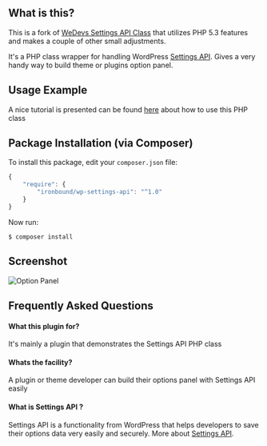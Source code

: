 What is this?
---------------

This is a fork of [WeDevs Settings API Class](https://github.com/tareq1988/wordpress-settings-api-class) that utilizes PHP 5.3 features and makes a couple of other small adjustments.

It's a PHP class wrapper for handling WordPress [Settings API](http://codex.wordpress.org/Settings_API). Gives a very handy way to build theme or plugins option panel.

Usage Example
---------------

A nice tutorial is presented can be found [here](http://tareq.wedevs.com/2012/06/wordpress-settings-api-php-class/) about how to use this PHP class

## Package Installation (via Composer)

To install this package, edit your `composer.json` file:

```js
{
    "require": {
        "ironbound/wp-settings-api": "^1.0"
    }
}
```

Now run:

`$ composer install`


Screenshot
----------------------

![Option Panel](https://github.com/ironbound/wp-settings-api/raw/master/screenshot-1.png "The options panel build on the fly using the PHP Class")

Frequently Asked Questions
---------------

#### What this plugin for?

It's mainly a plugin that demonstrates the Settings API PHP class

#### Whats the facility?

A plugin or theme developer can build their options panel with Settings API easily

#### What is Settings API ?

Settings API is a functionality from WordPress that helps developers to save their options data very easily and securely.
More about [Settings API](http://codex.wordpress.org/Settings_API).
